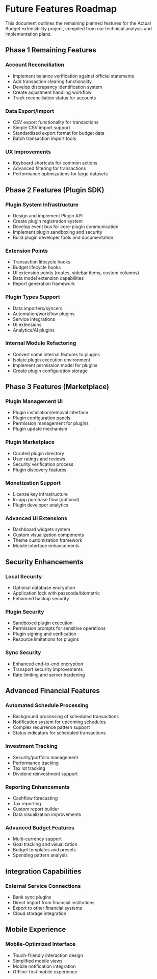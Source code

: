 # Future Features Roadmap

This document outlines the remaining planned features for the Actual Budget extensibility project, compiled from our technical analysis and implementation plans.

## Phase 1 Remaining Features

### Account Reconciliation
- Implement balance verification against official statements
- Add transaction clearing functionality
- Develop discrepancy identification system
- Create adjustment handling workflow
- Track reconciliation status for accounts

### Data Export/Import
- CSV export functionality for transactions
- Simple CSV import support
- Standardized export format for budget data
- Batch transaction import tools

### UX Improvements
- Keyboard shortcuts for common actions
- Advanced filtering for transactions
- Performance optimizations for large datasets

## Phase 2 Features (Plugin SDK)

### Plugin System Infrastructure
- Design and implement Plugin API
- Create plugin registration system
- Develop event bus for core-plugin communication
- Implement plugin sandboxing and security
- Build plugin developer tools and documentation

### Extension Points
- Transaction lifecycle hooks
- Budget lifecycle hooks
- UI extension points (routes, sidebar items, custom columns)
- Data model extension capabilities
- Report generation framework

### Plugin Types Support
- Data importers/syncers
- Automation/workflow plugins
- Service integrations
- UI extensions
- Analytics/AI plugins

### Internal Module Refactoring
- Convert some internal features to plugins
- Isolate plugin execution environment
- Implement permission model for plugins
- Create plugin configuration storage

## Phase 3 Features (Marketplace)

### Plugin Management UI
- Plugin installation/removal interface
- Plugin configuration panels
- Permission management for plugins
- Plugin update mechanism

### Plugin Marketplace
- Curated plugin directory
- User ratings and reviews
- Security verification process
- Plugin discovery features

### Monetization Support
- License key infrastructure
- In-app purchase flow (optional)
- Plugin developer analytics

### Advanced UI Extensions
- Dashboard widgets system
- Custom visualization components
- Theme customization framework
- Mobile interface enhancements

## Security Enhancements

### Local Security
- Optional database encryption
- Application lock with passcode/biometric
- Enhanced backup security

### Plugin Security
- Sandboxed plugin execution
- Permission prompts for sensitive operations
- Plugin signing and verification
- Resource limitations for plugins

### Sync Security
- Enhanced end-to-end encryption
- Transport security improvements
- Rate limiting and server hardening

## Advanced Financial Features

### Automated Schedule Processing
- Background processing of scheduled transactions
- Notification system for upcoming schedules
- Complex recurrence pattern support
- Status indicators for scheduled transactions

### Investment Tracking
- Security/portfolio management
- Performance tracking
- Tax lot tracking
- Dividend reinvestment support

### Reporting Enhancements
- Cashflow forecasting
- Tax reporting
- Custom report builder
- Data visualization improvements

### Advanced Budget Features
- Multi-currency support
- Goal tracking and visualization
- Budget templates and presets
- Spending pattern analysis

## Integration Capabilities

### External Service Connections
- Bank sync plugins
- Direct import from financial institutions
- Export to other financial systems
- Cloud storage integration

## Mobile Experience

### Mobile-Optimized Interface
- Touch-friendly interaction design
- Simplified mobile views
- Mobile notification integration
- Offline-first mobile experience 